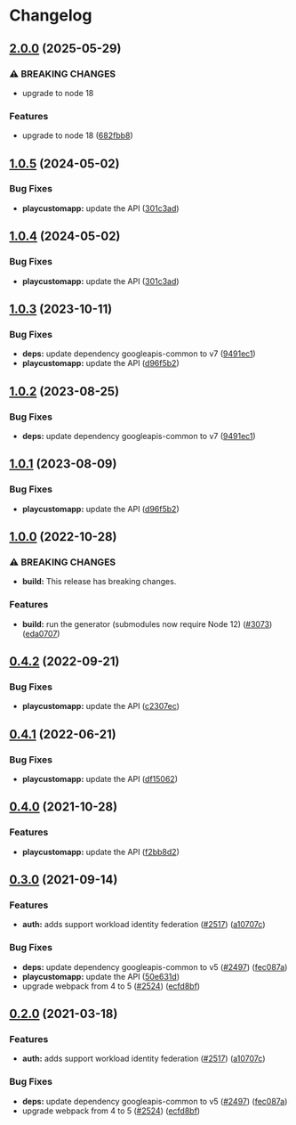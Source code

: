 # Changelog

## [2.0.0](https://github.com/googleapis/google-api-nodejs-client/compare/playcustomapp-v1.0.5...playcustomapp-v2.0.0) (2025-05-29)


### ⚠ BREAKING CHANGES

* upgrade to node 18

### Features

* upgrade to node 18 ([682fbb8](https://github.com/googleapis/google-api-nodejs-client/commit/682fbb869189ae92b3e9a194d37d0548af0c1f92))

## [1.0.5](https://github.com/googleapis/google-api-nodejs-client/compare/playcustomapp-v1.0.4...playcustomapp-v1.0.5) (2024-05-02)


### Bug Fixes

* **playcustomapp:** update the API ([301c3ad](https://github.com/googleapis/google-api-nodejs-client/commit/301c3adda469b043a7d0c632fb6b41f06c918a78))

## [1.0.4](https://github.com/googleapis/google-api-nodejs-client/compare/playcustomapp-v1.0.3...playcustomapp-v1.0.4) (2024-05-02)


### Bug Fixes

* **playcustomapp:** update the API ([301c3ad](https://github.com/googleapis/google-api-nodejs-client/commit/301c3adda469b043a7d0c632fb6b41f06c918a78))

## [1.0.3](https://github.com/googleapis/google-api-nodejs-client/compare/playcustomapp-v1.0.2...playcustomapp-v1.0.3) (2023-10-11)


### Bug Fixes

* **deps:** update dependency googleapis-common to v7 ([9491ec1](https://github.com/googleapis/google-api-nodejs-client/commit/9491ec1cdc3c413e7d73edcfcd59cf5c28a7c855))
* **playcustomapp:** update the API ([d96f5b2](https://github.com/googleapis/google-api-nodejs-client/commit/d96f5b2af30d16d44e4b500899e640f91c532316))

## [1.0.2](https://github.com/googleapis/google-api-nodejs-client/compare/playcustomapp-v1.0.1...playcustomapp-v1.0.2) (2023-08-25)


### Bug Fixes

* **deps:** update dependency googleapis-common to v7 ([9491ec1](https://github.com/googleapis/google-api-nodejs-client/commit/9491ec1cdc3c413e7d73edcfcd59cf5c28a7c855))

## [1.0.1](https://github.com/googleapis/google-api-nodejs-client/compare/playcustomapp-v1.0.0...playcustomapp-v1.0.1) (2023-08-09)


### Bug Fixes

* **playcustomapp:** update the API ([d96f5b2](https://github.com/googleapis/google-api-nodejs-client/commit/d96f5b2af30d16d44e4b500899e640f91c532316))

## [1.0.0](https://github.com/googleapis/google-api-nodejs-client/compare/playcustomapp-v0.4.2...playcustomapp-v1.0.0) (2022-10-28)


### ⚠ BREAKING CHANGES

* **build:** This release has breaking changes.

### Features

* **build:** run the generator (submodules now require Node 12) ([#3073](https://github.com/googleapis/google-api-nodejs-client/issues/3073)) ([eda0707](https://github.com/googleapis/google-api-nodejs-client/commit/eda07079dadab46a80b6f9ede618f4f43030169e))

## [0.4.2](https://github.com/googleapis/google-api-nodejs-client/compare/playcustomapp-v0.4.1...playcustomapp-v0.4.2) (2022-09-21)


### Bug Fixes

* **playcustomapp:** update the API ([c2307ec](https://github.com/googleapis/google-api-nodejs-client/commit/c2307ec2e6da19b0d45da01cf97f75b03a9122e9))

## [0.4.1](https://github.com/googleapis/google-api-nodejs-client/compare/playcustomapp-v0.4.0...playcustomapp-v0.4.1) (2022-06-21)


### Bug Fixes

* **playcustomapp:** update the API ([df15062](https://github.com/googleapis/google-api-nodejs-client/commit/df150628f384ab78a5d2abd895a0d0679f45fb28))

## [0.4.0](https://www.github.com/googleapis/google-api-nodejs-client/compare/playcustomapp-v0.3.0...playcustomapp-v0.4.0) (2021-10-28)


### Features

* **playcustomapp:** update the API ([f2bb8d2](https://www.github.com/googleapis/google-api-nodejs-client/commit/f2bb8d2bb96383a268be87a933f6ac212f20f695))

## [0.3.0](https://www.github.com/googleapis/google-api-nodejs-client/compare/playcustomapp-v0.2.0...playcustomapp-v0.3.0) (2021-09-14)


### Features

* **auth:** adds support workload identity federation ([#2517](https://www.github.com/googleapis/google-api-nodejs-client/issues/2517)) ([a10707c](https://www.github.com/googleapis/google-api-nodejs-client/commit/a10707c477759e7c9ef6360a2fe800856fb600c1))


### Bug Fixes

* **deps:** update dependency googleapis-common to v5 ([#2497](https://www.github.com/googleapis/google-api-nodejs-client/issues/2497)) ([fec087a](https://www.github.com/googleapis/google-api-nodejs-client/commit/fec087abcf3d994dd41c3ffa0a0c12b1f9f09dae))
* **playcustomapp:** update the API ([50e631d](https://www.github.com/googleapis/google-api-nodejs-client/commit/50e631df459999fc2943fcc66625c03dbdb9ed71))
* upgrade webpack from 4 to 5  ([#2524](https://www.github.com/googleapis/google-api-nodejs-client/issues/2524)) ([ecfd8bf](https://www.github.com/googleapis/google-api-nodejs-client/commit/ecfd8bfcd06e1beabff7ec9a8c4000222379eb8d))

## [0.2.0](https://www.github.com/googleapis/google-api-nodejs-client/compare/playcustomapp-v0.1.0...playcustomapp-v0.2.0) (2021-03-18)


### Features

* **auth:** adds support workload identity federation ([#2517](https://www.github.com/googleapis/google-api-nodejs-client/issues/2517)) ([a10707c](https://www.github.com/googleapis/google-api-nodejs-client/commit/a10707c477759e7c9ef6360a2fe800856fb600c1))


### Bug Fixes

* **deps:** update dependency googleapis-common to v5 ([#2497](https://www.github.com/googleapis/google-api-nodejs-client/issues/2497)) ([fec087a](https://www.github.com/googleapis/google-api-nodejs-client/commit/fec087abcf3d994dd41c3ffa0a0c12b1f9f09dae))
* upgrade webpack from 4 to 5  ([#2524](https://www.github.com/googleapis/google-api-nodejs-client/issues/2524)) ([ecfd8bf](https://www.github.com/googleapis/google-api-nodejs-client/commit/ecfd8bfcd06e1beabff7ec9a8c4000222379eb8d))
